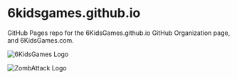 # 6kidsgames.github.io
GitHub Pages repo for the 6KidsGames.github.io GitHub Organization page, and 6KidsGames.com.


![6KidsGames Logo](https://github.com/6KidsGames/ZombAttack/blob/master/Sprites/6KidsLogo.png "6KidsGames")

![ZombAttack Logo](https://github.com/6KidsGames/ZombAttack/blob/master/Sprites/ZombAttackLogo1.png "ZombAttack")
